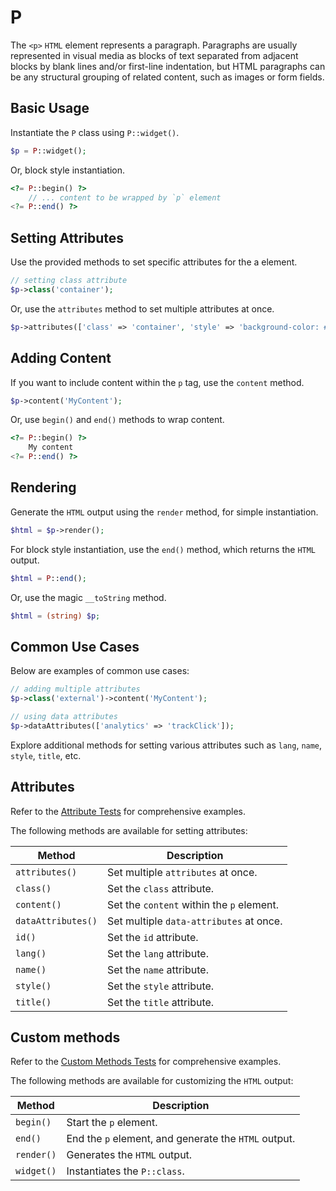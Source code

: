 # P

The `<p>` `HTML` element represents a paragraph. Paragraphs are usually represented in visual media as blocks of text
separated from adjacent blocks by blank lines and/or first-line indentation, but HTML paragraphs can be any structural
grouping of related content, such as images or form fields.

## Basic Usage

Instantiate the `P` class using `P::widget()`.

```php
$p = P::widget();
```

Or, block style instantiation.

```php
<?= P::begin() ?>
    // ... content to be wrapped by `p` element
<?= P::end() ?>
```

## Setting Attributes

Use the provided methods to set specific attributes for the a element.

```php
// setting class attribute
$p->class('container');
```

Or, use the `attributes` method to set multiple attributes at once.

```php
$p->attributes(['class' => 'container', 'style' => 'background-color: #eee;']);
```

## Adding Content

If you want to include content within the `p` tag, use the `content` method.

```php
$p->content('MyContent');
```

Or, use `begin()` and `end()` methods to wrap content.

```php
<?= P::begin() ?>
    My content
<?= P::end() ?>
```

## Rendering

Generate the `HTML` output using the `render` method, for simple instantiation. 

```php
$html = $p->render();
```

For block style instantiation, use the `end()` method, which returns the `HTML` output.

```php
$html = P::end();
```

Or, use the magic `__toString` method.

```php
$html = (string) $p;
```

## Common Use Cases

Below are examples of common use cases:

```php
// adding multiple attributes
$p->class('external')->content('MyContent');

// using data attributes
$p->dataAttributes(['analytics' => 'trackClick']);
```

Explore additional methods for setting various attributes such as `lang`, `name`, `style`, `title`, etc.

## Attributes

Refer to the [Attribute Tests](https://github.com/php-forge/html/blob/main/tests/Group/P/AttributeTest.php) for
comprehensive examples.

The following methods are available for setting attributes:

| Method            | Description                                                                                      |
| ----------------- | ------------------------------------------------------------------------------------------------ |
| `attributes()`    | Set multiple `attributes` at once.                                                               |
| `class()`         | Set the `class` attribute.                                                                       |
| `content()`       | Set the `content` within the `p` element.                                                        |
| `dataAttributes()`| Set multiple `data-attributes` at once.                                                          |
| `id()`            | Set the `id` attribute.                                                                          |
| `lang()`          | Set the `lang` attribute.                                                                        |
| `name()`          | Set the `name` attribute.                                                                        |
| `style()`         | Set the `style` attribute.                                                                       |
| `title()`         | Set the `title` attribute.                                                                       |

## Custom methods

Refer to the [Custom Methods Tests](https://github.com/php-forge/html/blob/main/tests/Group/P/CustomMethodTest.php)
for comprehensive examples.

The following methods are available for customizing the `HTML` output:

| Method    | Description                                                                                              |
| --------- | -------------------------------------------------------------------------------------------------------- |
| `begin() `| Start the `p` element.                                                                                   |
| `end()`   | End the `p` element, and generate the `HTML` output.                                                     |
| `render()`| Generates the `HTML` output.                                                                             |
| `widget()`| Instantiates the `P::class`.                                                                             |
